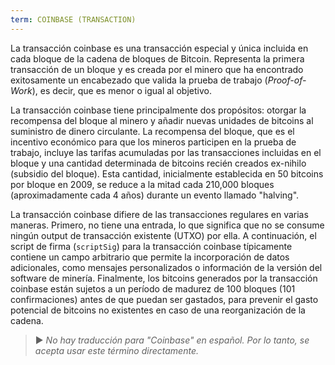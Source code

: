 ```yaml
---
term: COINBASE (TRANSACTION)
---
```


La transacción coinbase es una transacción especial y única incluida en cada bloque de la cadena de bloques de Bitcoin. Representa la primera transacción de un bloque y es creada por el minero que ha encontrado exitosamente un encabezado que valida la prueba de trabajo (*Proof-of-Work*), es decir, que es menor o igual al objetivo.

La transacción coinbase tiene principalmente dos propósitos: otorgar la recompensa del bloque al minero y añadir nuevas unidades de bitcoins al suministro de dinero circulante. La recompensa del bloque, que es el incentivo económico para que los mineros participen en la prueba de trabajo, incluye las tarifas acumuladas por las transacciones incluidas en el bloque y una cantidad determinada de bitcoins recién creados ex-nihilo (subsidio del bloque). Esta cantidad, inicialmente establecida en 50 bitcoins por bloque en 2009, se reduce a la mitad cada 210,000 bloques (aproximadamente cada 4 años) durante un evento llamado "halving".

La transacción coinbase difiere de las transacciones regulares en varias maneras. Primero, no tiene una entrada, lo que significa que no se consume ningún output de transacción existente (UTXO) por ella. A continuación, el script de firma (`scriptSig`) para la transacción coinbase típicamente contiene un campo arbitrario que permite la incorporación de datos adicionales, como mensajes personalizados o información de la versión del software de minería. Finalmente, los bitcoins generados por la transacción coinbase están sujetos a un período de madurez de 100 bloques (101 confirmaciones) antes de que puedan ser gastados, para prevenir el gasto potencial de bitcoins no existentes en caso de una reorganización de la cadena.

> ► *No hay traducción para "Coinbase" en español. Por lo tanto, se acepta usar este término directamente.*